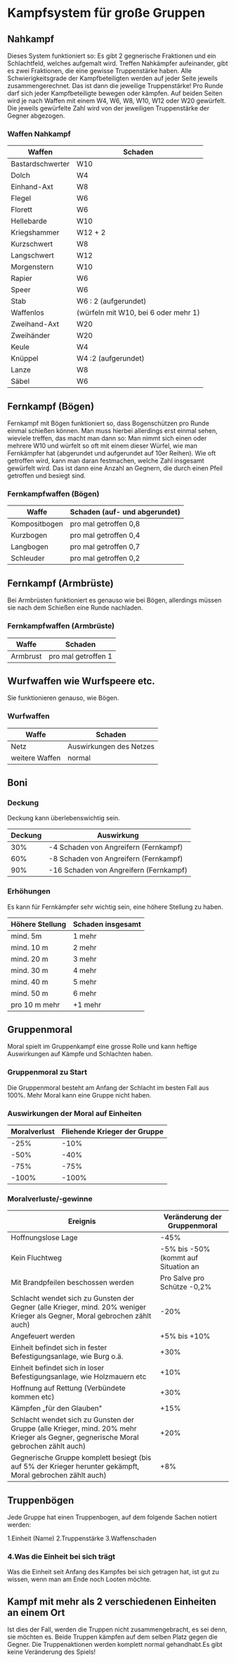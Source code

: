 # Kampfsystem für große Gruppen

## Nahkampf

Dieses System funktioniert so:
Es gibt 2 gegnerische Fraktionen und ein Schlachtfeld, welches aufgemalt wird. Treffen Nahkämpfer aufeinander, gibt es zwei Fraktionen, die eine gewisse Truppenstärke haben. Alle Schwierigkeitsgrade der Kampfbeteiligten werden auf jeder Seite jeweils zusammengerechnet. Das ist dann die jeweilige Truppenstärke! Pro Runde darf sich jeder Kampfbeteiligte bewegen oder kämpfen. Auf beiden Seiten wird je nach Waffen mit einem W4, W6, W8, W10, W12 oder W20 gewürfelt. Die jeweils gewürfelte Zahl wird von der jeweiligen Truppenstärke der Gegner abgezogen.

### Waffen Nahkampf

| Waffen | Schaden |
| ------ | --------- |
| Bastardschwerter | W10 |
| Dolch | W4 |
| Einhand-Axt | W8 |
| Flegel | W6 |
| Florett | W6 |
| Hellebarde | W10 |
| Kriegshammer | W12 + 2 |
| Kurzschwert | W8 |
| Langschwert | W12 |
| Morgenstern | W10 |
| Rapier | W6 |
| Speer | W6 |
| Stab | W6 : 2 (aufgerundet) |
| Waffenlos | (würfeln mit W10, bei 6 oder mehr 1) |
| Zweihand-Axt | W20 |
| Zweihänder | W20 |
| Keule | W4 |
| Knüppel | W4 :2 (aufgerundet) |
| Lanze | W8 |
| Säbel | W6 |

## Fernkampf (Bögen)

Fernkampf mit Bögen funktioniert so, dass Bogenschützen pro Runde einmal schießen können. Man muss hierbei allerdings erst einmal sehen, wieviele treffen, das macht man dann so: Man nimmt sich einen oder mehrere W10 und würfelt so oft mit einem dieser Würfel, wie man Fernkämpfer hat (abgerundet und aufgerundet auf 10er Reihen). Wie oft getroffen wird, kann man daran festmachen, welche Zahl insgesamt gewürfelt wird. Das ist dann eine Anzahl an Gegnern, die durch einen Pfeil getroffen und besiegt sind.

### Fernkampfwaffen (Bögen)

| Waffe | Schaden (auf- und abgerundet) |
| ------ | ---------------------------- |
| Kompositbogen | pro mal getroffen 0,8 |
| Kurzbogen | pro mal getroffen 0,4 |
| Langbogen | pro mal getroffen 0,7 |
| Schleuder | pro mal getroffen 0,2 |

## Fernkampf (Armbrüste)

Bei Armbrüsten funktioniert es genauso wie bei Bögen, allerdings müssen sie nach dem Schießen eine Runde nachladen.

### Fernkampfwaffen (Armbrüste)

| Waffe | Schaden |
| ------ | --------- |
| Armbrust | pro mal getroffen 1 |

## Wurfwaffen wie Wurfspeere etc.

Sie funktionieren genauso, wie Bögen.

### Wurfwaffen

| Waffe | Schaden |
| ------ | --------- |
| Netz | Auswirkungen des Netzes |
| weitere Waffen | normal |

## Boni

### Deckung

Deckung kann überlebenswichtig sein.

| Deckung | Auswirkung |
| --------- | ------------ |
| 30% | -4 Schaden von Angreifern (Fernkampf) |
| 60% | -8 Schaden von Angreifern (Fernkampf) |
| 90% | -16 Schaden von Angreifern (Fernkampf) |

### Erhöhungen

Es kann für Fernkämpfer sehr wichtig sein, eine höhere Stellung zu haben.

| Höhere Stellung | Schaden insgesamt |
| ----- | -------------------- |
| mind. 5m | 1 mehr |
| mind. 10 m | 2 mehr |
| mind. 20 m | 3 mehr |
| mind. 30 m | 4 mehr |
| mind. 40 m | 5 mehr |
| mind. 50 m | 6 mehr |
| pro 10 m mehr | +1 mehr |

## Gruppenmoral

Moral spielt im Gruppenkampf eine grosse Rolle und kann heftige Auswirkungen auf Kämpfe und Schlachten haben.

### Gruppenmoral zu Start

Die Gruppenmoral besteht am Anfang der Schlacht im besten Fall aus 100%. Mehr Moral kann eine Gruppe nicht haben.

### Auswirkungen der Moral auf Einheiten

| Moralverlust | Fliehende Krieger der Gruppe |
| - | - |
| -25% | -10% |
| -50% | -40% |
| -75% | -75% |
| -100% | -100% |

### Moralverluste/-gewinne

| Ereignis | Veränderung der Gruppenmoral |
| - | - |
| Hoffnungslose Lage | -45% |
| Kein Fluchtweg | -5% bis -50% (kommt auf Situation an |
| Mit Brandpfeilen beschossen werden | Pro Salve pro Schütze -0,2% |
| Schlacht wendet sich zu Gunsten der Gegner (alle Krieger, mind. 20% weniger Krieger als Gegner, Moral gebrochen zählt auch) | -20% |
| Angefeuert werden | +5% bis +10% |
| Einheit befindet sich in fester Befestigungsanlage, wie Burg o.ä. | +30% |
| Einheit befindet sich in loser Befestigungsanlage, wie Holzmauern etc | +10% |
| Hoffnung auf Rettung (Verbündete kommen etc) | +30% |
| Kämpfen „für den Glauben" | +15% |
| Schlacht wendet sich zu Gunsten der Gruppe (alle Krieger, mind. 20% mehr Krieger als Gegner, gegnerische Moral gebrochen zählt auch) | +20% |
| Gegnerische Gruppe komplett besiegt (bis auf 5% der Krieger herunter gekämpft, Moral gebrochen zählt auch) | +8% |

## Truppenbögen

Jede Gruppe hat einen Truppenbogen, auf dem folgende Sachen notiert werden:

1.Einheit (Name)
2.Truppenstärke
3.Waffenschaden

### 4.Was die Einheit bei sich trägt

Was die Einheit seit Anfang des Kampfes bei sich getragen hat, ist gut zu wissen, wenn man am Ende noch Looten möchte.

## Kampf mit mehr als 2 verschiedenen Einheiten an einem Ort

Ist dies der Fall, werden die Truppen nicht zusammengebracht, es sei denn, sie möchten es. Beide Truppen kämpfen auf dem selben Platz gegen die Gegner. Die Truppenaktionen werden komplett normal gehandhabt.Es gibt keine Veränderung des Spiels!

